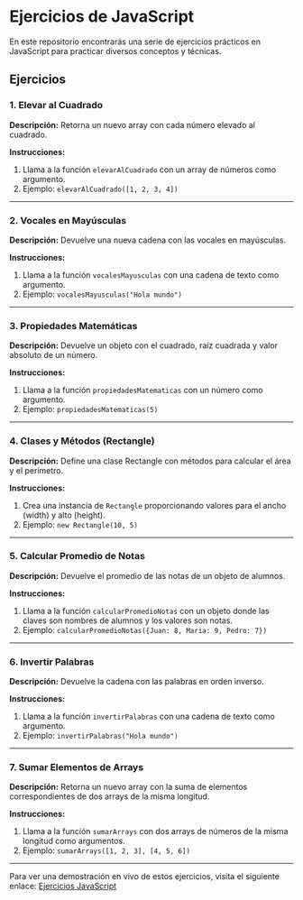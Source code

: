 # Ejercicios de JavaScript

En este repositorio encontrarás una serie de ejercicios prácticos en JavaScript para practicar diversos conceptos y técnicas.

## Ejercicios

### 1. Elevar al Cuadrado

**Descripción:** Retorna un nuevo array con cada número elevado al cuadrado.

**Instrucciones:**
1. Llama a la función `elevarAlCuadrado` con un array de números como argumento.
2. Ejemplo: `elevarAlCuadrado([1, 2, 3, 4])`

---

### 2. Vocales en Mayúsculas

**Descripción:** Devuelve una nueva cadena con las vocales en mayúsculas.

**Instrucciones:**
1. Llama a la función `vocalesMayusculas` con una cadena de texto como argumento.
2. Ejemplo: `vocalesMayusculas("Hola mundo")`

---

### 3. Propiedades Matemáticas

**Descripción:** Devuelve un objeto con el cuadrado, raíz cuadrada y valor absoluto de un número.

**Instrucciones:**
1. Llama a la función `propiedadesMatematicas` con un número como argumento.
2. Ejemplo: `propiedadesMatematicas(5)`

---

### 4. Clases y Métodos (Rectangle)

**Descripción:** Define una clase Rectangle con métodos para calcular el área y el perímetro.

**Instrucciones:**
1. Crea una instancia de `Rectangle` proporcionando valores para el ancho (width) y alto (height).
2. Ejemplo: `new Rectangle(10, 5)`

---

### 5. Calcular Promedio de Notas

**Descripción:** Devuelve el promedio de las notas de un objeto de alumnos.

**Instrucciones:**
1. Llama a la función `calcularPromedioNotas` con un objeto donde las claves son nombres de alumnos y los valores son notas.
2. Ejemplo: `calcularPromedioNotas({Juan: 8, Maria: 9, Pedro: 7})`

---

### 6. Invertir Palabras

**Descripción:** Devuelve la cadena con las palabras en orden inverso.

**Instrucciones:**
1. Llama a la función `invertirPalabras` con una cadena de texto como argumento.
2. Ejemplo: `invertirPalabras("Hola mundo")`

---

### 7. Sumar Elementos de Arrays

**Descripción:** Retorna un nuevo array con la suma de elementos correspondientes de dos arrays de la misma longitud.

**Instrucciones:**
1. Llama a la función `sumarArrays` con dos arrays de números de la misma longitud como argumentos.
2. Ejemplo: `sumarArrays([1, 2, 3], [4, 5, 6])`

---

Para ver una demostración en vivo de estos ejercicios, visita el siguiente enlace: [Ejercicios JavaScript](https://eriksalva.github.io/ejercicios-javascript/)
